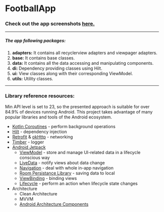 # FootballApp

### Check out the app screenshots [here.](https://mertkesgin.com/uygulamalar/)
---
##### The app following packages:
  1. **adapters:** It contains all recyclerview adapters and viewpager adapters.
  2. **base:** It contains base classes.
  3. **data:** It contains all the data accessing and manipulating components.
  4. **di:** Dependency providing classes using Hilt.
  5. **ui:** View classes along with their corresponding ViewModel.
  6. **utils:** Utility classes.
---
### Library reference resources:

Min API level is set to 23, so the presented approach is suitable for over 84.9% of devices running Android. This project takes advantage of many popular libraries and tools of the Android ecosystem.

* [Kotlin Coroutines](https://kotlinlang.org/docs/reference/coroutines-overview.html) - perform background operations
* [Hilt](https://developer.android.com/training/dependency-injection/hilt-android) - dependency injection
* [Retrofit](https://square.github.io/retrofit/) & [okHttp](https://square.github.io/okhttp/) - networking
* [Timber](https://github.com/JakeWharton/timber) - logger
* [Android Jetpack](https://developer.android.com/jetpack)
  * [ViewModel](https://developer.android.com/topic/libraries/architecture/viewmodel) - store and manage UI-related data in a lifecycle conscious way
  * [LiveData](https://developer.android.com/topic/libraries/architecture/livedata) - notify views about data change
  * [Navigation](https://developer.android.com/topic/libraries/architecture/navigation/) - deal with whole in-app navigation
  * [Room Persistance Library](https://developer.android.com/topic/libraries/architecture/room) - saving data to local
  * [ViewBinding](https://developer.android.com/topic/libraries/view-binding) - binding views
  * [Lifecycle](https://developer.android.com/topic/libraries/architecture/lifecycle) - perform an action when lifecycle state changes
* Architecture
  * Clean Architecture
  * MVVM
  * [Android Architecture Components](https://developer.android.com/topic/libraries/architecture)
